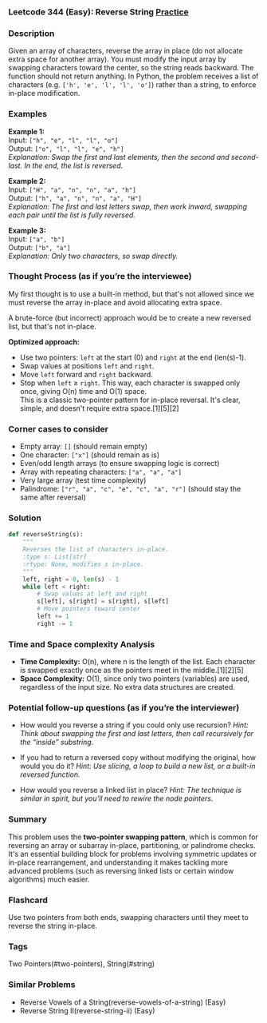 ### Leetcode 344 (Easy): Reverse String [Practice](https://leetcode.com/problems/reverse-string)

### Description  
Given an array of characters, reverse the array in place (do not allocate extra space for another array). You must modify the input array by swapping characters toward the center, so the string reads backward. The function should not return anything. In Python, the problem receives a list of characters (e.g. `['h', 'e', 'l', 'l', 'o']`) rather than a string, to enforce in-place modification.

### Examples  

**Example 1:**  
Input: `["h", "e", "l", "l", "o"]`  
Output: `["o", "l", "l", "e", "h"]`  
*Explanation: Swap the first and last elements, then the second and second-last. In the end, the list is reversed.*

**Example 2:**  
Input: `["H", "a", "n", "n", "a", "h"]`  
Output: `["h", "a", "n", "n", "a", "H"]`  
*Explanation: The first and last letters swap, then work inward, swapping each pair until the list is fully reversed.*

**Example 3:**  
Input: `["a", "b"]`  
Output: `["b", "a"]`  
*Explanation: Only two characters, so swap directly.*

### Thought Process (as if you’re the interviewee)  
My first thought is to use a built-in method, but that's not allowed since we must reverse the array in-place and avoid allocating extra space.

A brute-force (but incorrect) approach would be to create a new reversed list, but that's not in-place.

**Optimized approach:**  
- Use two pointers: `left` at the start (0) and `right` at the end (len(s)-1).
- Swap values at positions `left` and `right`.
- Move `left` forward and `right` backward.
- Stop when `left` ≥ `right`.
This way, each character is swapped only once, giving O(n) time and O(1) space.  
This is a classic two-pointer pattern for in-place reversal. It's clear, simple, and doesn't require extra space.[1][5][2]

### Corner cases to consider  
- Empty array: `[]` (should remain empty)
- One character: `["x"]` (should remain as is)
- Even/odd length arrays (to ensure swapping logic is correct)
- Array with repeating characters: `["a", "a", "a"]`  
- Very large array (test time complexity)
- Palindrome: `["r", "a", "c", "e", "c", "a", "r"]` (should stay the same after reversal)

### Solution

```python
def reverseString(s):
    """
    Reverses the list of characters in-place.
    :type s: List[str]
    :rtype: None, modifies s in-place.
    """
    left, right = 0, len(s) - 1
    while left < right:
        # Swap values at left and right
        s[left], s[right] = s[right], s[left]
        # Move pointers toward center
        left += 1
        right -= 1
```

### Time and Space complexity Analysis  

- **Time Complexity:** O(n), where n is the length of the list. Each character is swapped exactly once as the pointers meet in the middle.[1][2][5]
- **Space Complexity:** O(1), since only two pointers (variables) are used, regardless of the input size. No extra data structures are created.

### Potential follow-up questions (as if you’re the interviewer)  

- How would you reverse a string if you could only use recursion?
  *Hint: Think about swapping the first and last letters, then call recursively for the “inside” substring.*

- If you had to return a reversed copy without modifying the original, how would you do it?
  *Hint: Use slicing, a loop to build a new list, or a built-in reversed function.*

- How would you reverse a linked list in place?
  *Hint: The technique is similar in spirit, but you’ll need to rewire the node pointers.*

### Summary
This problem uses the **two-pointer swapping pattern**, which is common for reversing an array or subarray in-place, partitioning, or palindrome checks. It's an essential building block for problems involving symmetric updates or in-place rearrangement, and understanding it makes tackling more advanced problems (such as reversing linked lists or certain window algorithms) much easier.


### Flashcard
Use two pointers from both ends, swapping characters until they meet to reverse the string in-place.

### Tags
Two Pointers(#two-pointers), String(#string)

### Similar Problems
- Reverse Vowels of a String(reverse-vowels-of-a-string) (Easy)
- Reverse String II(reverse-string-ii) (Easy)